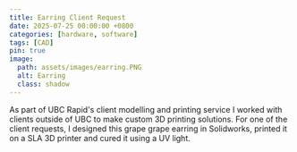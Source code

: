 ```yaml
---
title: Earring Client Request
date: 2025-07-25 00:00:00 +0800
categories: [hardware, software]
tags: [CAD] 
pin: true
image:
  path: assets/images/earring.PNG
  alt: Earring
  class: shadow
---
```


As part of UBC Rapid's client modelling and printing service I worked with clients outside of UBC to make custom 3D printing solutions. For one of the client requests, I designed this grape grape earring in Solidworks, printed it on a SLA 3D printer and cured it using a UV light.
